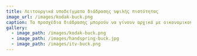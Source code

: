 ```yaml
---
title: Λειτουργικά υποδείγματα διάδρασης υψιλής πιστότητας
image_url: /images/kodak-buck.png
caption: Τα προσχέδια διάδρασης μπορούν να γίνουν αρχικά με οικονομικούς και γρήγορους τρόπους, αλλά για ένα πραγματικά καινοτομικό προϊόν θα πρέπει να κατασκευαστεί ένα υπόδειγμα διάδρασης για μια συσκευή που δεν υπάρχει. Για το σκοπό αυτό οι σχεδιαστές έχουν χρησιμοποιήσει με μεγάλη επιτυχία τους διαθέσιμους υπολογιστές και περιφερεικά με τρόπο που εξομοιώνει το τελικό λογισμικό διάδρασης ως προς την συμπεριφορά με τον χρήστη και ας βασίζεται σε ξένο υλικό.
gallery:
  - image_path: /images/kodak-buck.png
  - image_path: /images/handspring-buck.jpg
  - image_path: /images/itv-buck.png
---
```

    
